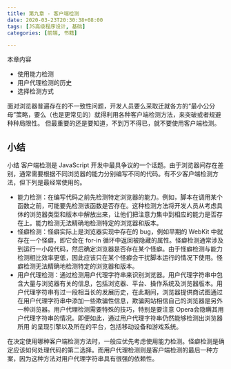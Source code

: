 ```yaml
---
title: 第九章 - 客户端检测
date: 2020-03-23T20:30:38+08:00
tags: [JS高级程序设计, 基础]
categories: [前端, 书籍]

---
```

本章内容 
- 使用能力检测 
- 用户代理检测的历史 
- 选择检测方式

面对浏览器普遍存在的不一致性问题，开发人员要么采取迁就各方的“最小公分母”策略，要么（也是更常见的）就得利用各种客户端检测方法，来突破或者规避种种局限性。
但最重要的还是要知道，不到万不得已，就不要使用客户端检测。

## 小结
小结 
客户端检测是 JavaScript 开发中最具争议的一个话题。由于浏览器间存在差别，通常需要根据不同浏览器的能力分别编写不同的代码。有不少客户端检测方法，但下列是最经常使用的。 
- 能力检测：在编写代码之前先检测特定浏览器的能力。例如，脚本在调用某个函数之前，可能要先检测该函数是否存在。这种检测方法将开发人员从考虑具体的浏览器类型和版本中解放出来，让他们把注意力集中到相应的能力是否存在上。能力检测无法精确地检测特定的浏览器和版本。 
- 怪癖检测：怪癖实际上是浏览器实现中存在的 bug，例如早期的 WebKit 中就存在一个怪癖，即它会在 for-in 循环中返回被隐藏的属性。怪癖检测通常涉及到运行一小段代码，然后确定浏览器是否存在某个怪癖。由于怪癖检测与能力检测相比效率更低，因此应该只在某个怪癖会干扰脚本运行的情况下使用。怪癖检测无法精确地检测特定的浏览器和版本。 
- 用户代理检测：通过检测用户代理字符串来识别浏览器。用户代理字符串中包含大量与浏览器有关的信息，包括浏览器、平台、操作系统及浏览器版本。用户代理字符串有过一段相当长的发展历史，在此期间，浏览器提供商试图通过在用户代理字符串中添加一些欺骗性信息，欺骗网站相信自己的浏览器是另外一种浏览器。用户代理检测需要特殊的技巧，特别是要注意 Opera会隐瞒其用户代理字符串的情况。即便如此，通过用户代理字符串仍然能够检测出浏览器所用
的呈现引擎以及所在的平台，包括移动设备和游戏系统。 

在决定使用哪种客户端检测方法时，一般应优先考虑使用能力检测。怪癖检测是确定应该如何处理代码的第二选择。而用户代理检测则是客户端检测的最后一种方案，因为这种方法对用户代理字符串具有很强的依赖性。